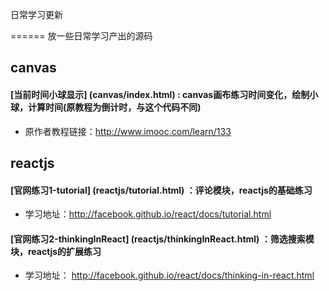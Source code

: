 日常学习更新

======
  放一些日常学习产出的源码



## canvas 
#### [当前时间小球显示] (canvas/index.html) : canvas画布练习时间变化，绘制小球，计算时间(原教程为倒计时，与这个代码不同)
- 原作者教程链接：<http://www.imooc.com/learn/133>

## reactjs
#### [官网练习1-tutorial] (reactjs/tutorial.html) ：评论模块，reactjs的基础练习
- 学习地址：<http://facebook.github.io/react/docs/tutorial.html>
#### [官网练习2-thinkingInReact] (reactjs/thinkingInReact.html) ：筛选搜索模块，reactjs的扩展练习
- 学习地址： <http://facebook.github.io/react/docs/thinking-in-react.html>
